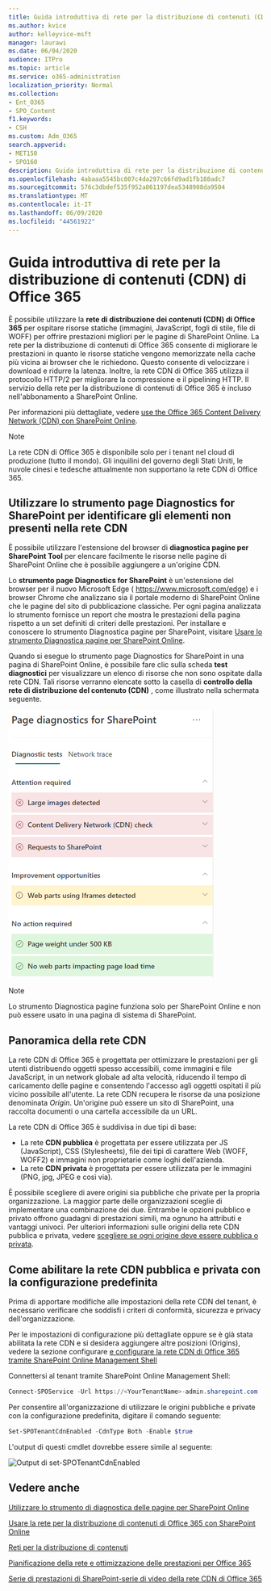 ```yaml
---
title: Guida introduttiva di rete per la distribuzione di contenuti (CDN) di Office 365
ms.author: kvice
author: kelleyvice-msft
manager: laurawi
ms.date: 06/04/2020
audience: ITPro
ms.topic: article
ms.service: o365-administration
localization_priority: Normal
ms.collection:
- Ent_O365
- SPO_Content
f1.keywords:
- CSH
ms.custom: Adm_O365
search.appverid:
- MET150
- SPO160
description: Guida introduttiva di rete per la distribuzione di contenuti (CDN) di Office 365
ms.openlocfilehash: 4abaaa5545bc807c4da297c66fd9ad1fb188adc7
ms.sourcegitcommit: 576c3dbdef535f952a861197dea5348908da9504
ms.translationtype: MT
ms.contentlocale: it-IT
ms.lasthandoff: 06/09/2020
ms.locfileid: "44561922"
---
```

# <a name="office-365-content-delivery-network-cdn-quickstart"></a>Guida introduttiva di rete per la distribuzione di contenuti (CDN) di Office 365

È possibile utilizzare la **rete di distribuzione dei contenuti (CDN) di Office 365** per ospitare risorse statiche (immagini, JavaScript, fogli di stile, file di WOFF) per offrire prestazioni migliori per le pagine di SharePoint Online. La rete per la distribuzione di contenuti di Office 365 consente di migliorare le prestazioni in quanto le risorse statiche vengono memorizzate nella cache più vicina ai browser che le richiedono. Questo consente di velocizzare i download e ridurre la latenza. Inoltre, la rete CDN di Office 365 utilizza il protocollo HTTP/2 per migliorare la compressione e il pipelining HTTP. Il servizio della rete per la distribuzione di contenuti di Office 365 è incluso nell'abbonamento a SharePoint Online.

Per informazioni più dettagliate, vedere [use the Office 365 Content Delivery Network (CDN) con SharePoint Online](use-office-365-cdn-with-spo.md).

>[!NOTE]
>La rete CDN di Office 365 è disponibile solo per i tenant nel cloud di produzione (tutto il mondo). Gli inquilini del governo degli Stati Uniti, le nuvole cinesi e tedesche attualmente non supportano la rete CDN di Office 365.

## <a name="use-the-page-diagnostics-for-sharepoint-tool-to-identify-items-not-in-cdn"></a>Utilizzare lo strumento page Diagnostics for SharePoint per identificare gli elementi non presenti nella rete CDN

È possibile utilizzare l'estensione del browser di **diagnostica pagine per SharePoint Tool** per elencare facilmente le risorse nelle pagine di SharePoint Online che è possibile aggiungere a un'origine CDN.

Lo **strumento page Diagnostics for SharePoint** è un'estensione del browser per il nuovo Microsoft Edge ( https://www.microsoft.com/edge) e i browser Chrome che analizzano sia il portale moderno di SharePoint Online che le pagine del sito di pubblicazione classiche. Per ogni pagina analizzata lo strumento fornisce un report che mostra le prestazioni della pagina rispetto a un set definiti di criteri delle prestazioni. Per installare e conoscere lo strumento Diagnostica pagine per SharePoint, visitare [Usare lo strumento Diagnostica pagine per SharePoint Online](https://aka.ms/perftool).

Quando si esegue lo strumento page Diagnostics for SharePoint in una pagina di SharePoint Online, è possibile fare clic sulla scheda **test diagnostici** per visualizzare un elenco di risorse che non sono ospitate dalla rete CDN. Tali risorse verranno elencate sotto la casella di **controllo della rete di distribuzione del contenuto (CDN)** , come illustrato nella schermata seguente.

![Diagnostica pagina](media/page-diagnostics-for-spo/pagediag-results-general.PNG)

>[!NOTE]
>Lo strumento Diagnostica pagine funziona solo per SharePoint Online e non può essere usato in una pagina di sistema di SharePoint.

## <a name="cdn-overview"></a>Panoramica della rete CDN

La rete CDN di Office 365 è progettata per ottimizzare le prestazioni per gli utenti distribuendo oggetti spesso accessibili, come immagini e file JavaScript, in un network globale ad alta velocità, riducendo il tempo di caricamento delle pagine e consentendo l'accesso agli oggetti ospitati il più vicino possibile all'utente. La rete CDN recupera le risorse da una posizione denominata _Origin_. Un'origine può essere un sito di SharePoint, una raccolta documenti o una cartella accessibile da un URL.

La rete CDN di Office 365 è suddivisa in due tipi di base:

- La rete **CDN pubblica** è progettata per essere utilizzata per JS (JavaScript), CSS (Stylesheets), file dei tipi di carattere Web (WOFF, WOFF2) e immagini non proprietarie come loghi dell'azienda.
- La rete **CDN privata** è progettata per essere utilizzata per le immagini (PNG, jpg, JPEG e così via).

È possibile scegliere di avere origini sia pubbliche che private per la propria organizzazione. La maggior parte delle organizzazioni sceglie di implementare una combinazione dei due. Entrambe le opzioni pubblico e privato offrono guadagni di prestazioni simili, ma ognuno ha attributi e vantaggi univoci. Per ulteriori informazioni sulle origini della rete CDN pubblica e privata, vedere [scegliere se ogni origine deve essere pubblica o privata](use-office-365-cdn-with-spo.md#CDNOriginChoosePublicPrivate).

## <a name="how-to-enable-public-and-private-cdn-with-the-default-configuration"></a>Come abilitare la rete CDN pubblica e privata con la configurazione predefinita
Prima di apportare modifiche alle impostazioni della rete CDN del tenant, è necessario verificare che soddisfi i criteri di conformità, sicurezza e privacy dell'organizzazione.

Per le impostazioni di configurazione più dettagliate oppure se è già stata abilitata la rete CDN e si desidera aggiungere altre posizioni (Origins), vedere la sezione configurare [e configurare la rete CDN di Office 365 tramite SharePoint Online Management Shell](use-office-365-cdn-with-spo.md#set-up-and-configure-the-office-365-cdn-by-using-the-sharepoint-online-management-shell)

Connettersi al tenant tramite SharePoint Online Management Shell:

```PowerShell
Connect-SPOService -Url https://<YourTenantName>-admin.sharepoint.com
```

Per consentire all'organizzazione di utilizzare le origini pubbliche e private con la configurazione predefinita, digitare il comando seguente:

```PowerShell
Set-SPOTenantCdnEnabled -CdnType Both -Enable $true
```

L'output di questi cmdlet dovrebbe essere simile al seguente:

![Output di set-SPOTenantCdnEnabled](media/O365-CDN/o365-cdn-enable-output.png)

## <a name="see-also"></a>Vedere anche

[Utilizzare lo strumento di diagnostica delle pagine per SharePoint Online](https://aka.ms/perftool)

[Usare la rete per la distribuzione di contenuti di Office 365 con SharePoint Online](use-office-365-cdn-with-spo.md)

[Reti per la distribuzione di contenuti](https://aka.ms/o365cdns)

[Pianificazione della rete e ottimizzazione delle prestazioni per Office 365](https://aka.ms/tune)

[Serie di prestazioni di SharePoint-serie di video della rete CDN di Office 365](https://www.youtube.com/playlist?list=PLR9nK3mnD-OWMfr1BA9mr5oCw2aJXw4WA)
